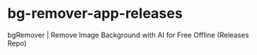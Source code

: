 # bg-remover-app-releases
bgRemover | Remove Image Background with AI for Free Offline (Releases Repo)
